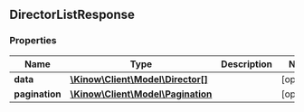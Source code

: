 ## DirectorListResponse

### Properties
Name | Type | Description | Notes
------------ | ------------- | ------------- | -------------
**data** | [**\Kinow\Client\Model\Director[]**](#Director) |  | [optional] 
**pagination** | [**\Kinow\Client\Model\Pagination**](#Pagination) |  | [optional] 


